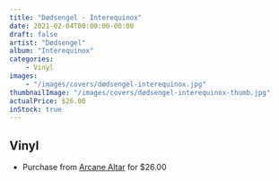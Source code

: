 ```yaml
---
title: "Dødsengel - Interequinox"
date: 2021-02-04T00:00:00-00:00
draft: false
artist: "Dødsengel"
album: "Interequinox"
categories:
    - Vinyl
images:
    - "/images/covers/dødsengel-interequinox.jpg"
thumbnailImage: "/images/covers/dødsengel-interequinox-thumb.jpg"
actualPrice: $26.00
inStock: true
---
```


## Vinyl
* Purchase from [Arcane Altar](https://arcanealtar.bigcartel.com/product/ddsengel-interequinox-2xlp) for $26.00
